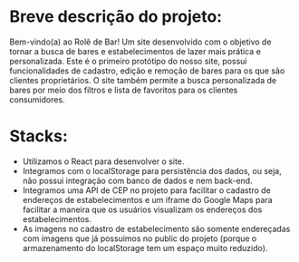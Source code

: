# Breve descrição do projeto:

Bem-vindo(a) ao Rolê de Bar! Um site desenvolvido com o objetivo de tornar a busca de bares e estabelecimentos de lazer mais prática e personalizada.
Este é o primeiro protótipo do nosso site, possui funcionalidades de cadastro, edição e remoção de bares para os que são clientes proprietários.
O site também permite a busca personalizada de bares por meio dos filtros e lista de favoritos para os clientes consumidores.

# Stacks:

* Utilizamos o React para desenvolver o site.
* Integramos com o localStorage para persistência dos dados, ou seja, não possui integração com banco de dados e nem back-end.
* Integramos uma API de CEP no projeto para facilitar o cadastro de endereços de estabelecimentos e um iframe do Google Maps para facilitar a maneira que os usuários visualizam os endereços dos estabelecimentos.
* As imagens no cadastro de estabelecimento são somente endereçadas com imagens que já possuimos no public do projeto (porque o armazenamento do localStorage tem um espaço muito reduzido).